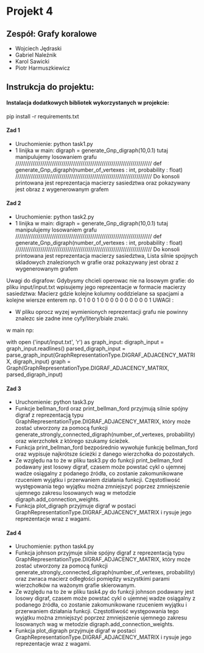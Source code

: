 # Projekt 4

## Zespół: Grafy koralowe
- Wojciech Jędraski
- Gabriel Naleźnik
- Karol Sawicki
- Piotr Harmuszkiewicz

## Instrukcja do projektu:

#### Instalacja dodatkowych bibliotek wykorzystanych w projekcie:
pip install -r requirements.txt




#### Zad 1
- Uruchomienie: python task1.py
- 1 linijka w main:
    digraph = generate_Gnp_digraph(10,0.1)
    tutaj manipulujemy losowaniem grafu
    /////////////////////////////////////////////////////////////////////// 
    def generate_Gnp_digraph(number_of_vertexes : int, probability : float)
    /////////////////////////////////////////////////////////////////////// 
    Do konsoli printowana jest reprezentacja macierzy sasiedztwa 
    oraz pokazywany jest obraz z wygenerowanym grafem

#### Zad 2
- Uruchomienie: python task2.py
- 1 linijka w main:
    digraph = generate_Gnp_digraph(10,0.1)
    tutaj manipulujemy losowaniem grafu
    /////////////////////////////////////////////////////////////////////// 
    def generate_Gnp_digraph(number_of_vertexes : int, probability : float)
    /////////////////////////////////////////////////////////////////////// 
    Do konsoli printowana jest reprezentacja macierzy sasiedztwa,
    Lista silnie spojnych skladowych znalezionych w grafie
    oraz pokazywany jest obraz z wygenerowanym grafem

Uwagi do digrafow:
Gdybysmy chcieli operowac nie na losowym grafie:
do pliku input/input.txt wpisujemy jego reprezentacje w formacie macierzy sasiedztwa:
Macierz gdzie kolejne kolumny ooddzielane sa spacjami a kolejne wiersze enterem
np.
0 1 0 0
1 0 0 0
0 0 0 0
0 0 0 1
UWAGI : 
- W pliku oprocz wyzej wymienionych reprezentacji grafu nie powinny znalezc sie zadne inne cyfy/litery/biale znaki.

w main np:

with open ('input/input.txt', 'r') as graph_input:
    digraph_input = graph_input.readlines()
    parsed_digraph_input = parse_graph_input(GraphRepresentationType.DIGRAF_ADJACENCY_MATRIX, digraph_input)
    graph = Graph(GraphRepresentationType.DIGRAF_ADJACENCY_MATRIX, parsed_digraph_input)

#### Zad 3
- Uruchomienie: python task3.py 
- Funkcje bellman_ford oraz print_bellman_ford przyjmują silnie spójny digraf z reprezentacją typu GraphRepresentationType.DIGRAF_ADJACENCY_MATRIX,
który może zostać utworzony za pomocą funkcji generate_strongly_connected_digraph(number_of_vertexes, probability) oraz wierzchołek z którego szukamy ścieżek.
- Funkcja print_bellman_ford bezpośrednio wywołuje funkcję bellman_ford oraz wypisuje najkrótsze ścieżki z danego wierzchołka do pozostałych.
- Ze względu na to że w pliku task3.py do funkcji print_bellman_ford podawany jest losowy digraf,
czasem może powstać cykl o ujemnej wadze osiągalny z podanego źródła, co zostanie zakomunikowane rzuceniem wyjątku i przerwaniem działania funkcji.
Częstotliwość występowania tego wyjątku można zmniejszyć poprzez zmniejszenie ujemnego zakresu losowanych wag w metodzie digraph.add_connection_weights. 
- Funkcja plot_digraph przyjmuje digraf w postaci GraphRepresentationType.DIGRAF_ADJACENCY_MATRIX i rysuje jego reprezentacje wraz z wagami.

#### Zad 4
- Uruchomienie: python task4.py 
- Funkcja johnson przyjmuje silnie spójny digraf z reprezentacją typu GraphRepresentationType.DIGRAF_ADJACENCY_MATRIX,
który może zostać utworzony za pomocą funkcji generate_strongly_connected_digraph(number_of_vertexes, probability)
oraz zwraca macierz odległości pomiędzy wszystkimi parami wierzchołków na ważonym grafie skierowanym.
- Ze względu na to że w pliku task4.py do funkcji johnson podawany jest losowy digraf,
czasem może powstać cykl o ujemnej wadze osiągalny z podanego źródła, co zostanie zakomunikowane rzuceniem wyjątku i przerwaniem działania funkcji.
Częstotliwość występowania tego wyjątku można zmniejszyć poprzez zmniejszenie ujemnego zakresu losowanych wag w metodzie digraph.add_connection_weights. 
- Funkcja plot_digraph przyjmuje digraf w postaci GraphRepresentationType.DIGRAF_ADJACENCY_MATRIX i rysuje jego reprezentacje wraz z wagami.